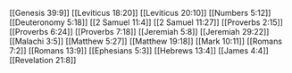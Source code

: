 [[Genesis 39:9]]
[[Leviticus 18:20]]
[[Leviticus 20:10]]
[[Numbers 5:12]]
[[Deuteronomy 5:18]]
[[2 Samuel 11:4]]
[[2 Samuel 11:27]]
[[Proverbs 2:15]]
[[Proverbs 6:24]]
[[Proverbs 7:18]]
[[Jeremiah 5:8]]
[[Jeremiah 29:22]]
[[Malachi 3:5]]
[[Matthew 5:27]]
[[Matthew 19:18]]
[[Mark 10:11]]
[[Romans 7:2]]
[[Romans 13:9]]
[[Ephesians 5:3]]
[[Hebrews 13:4]]
[[James 4:4]]
[[Revelation 21:8]]
